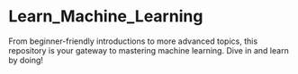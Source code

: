 # Learn_Machine_Learning
From beginner-friendly introductions to more advanced topics, this repository is your gateway to mastering machine learning. Dive in and learn by doing!
